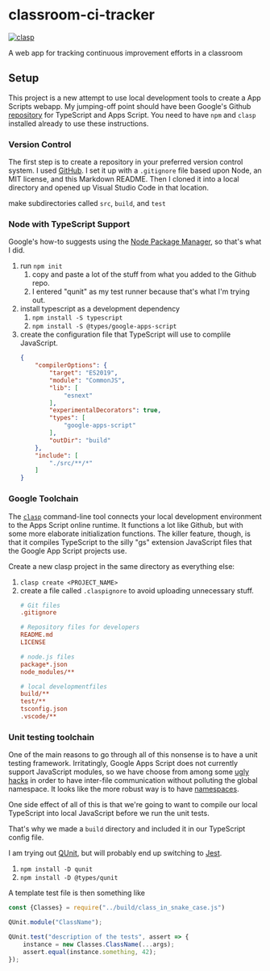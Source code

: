 # classroom-ci-tracker
[![clasp](https://img.shields.io/badge/built%20with-clasp-4285f4.svg)](https://github.com/google/clasp)

A web app for tracking continuous improvement efforts in a classroom

## Setup

This project is a new attempt to use local development tools to create a App
Scripts webapp.
My jumping-off point should have been Google's Github 
[repository](https://developers.google.com/apps-script/guides/typescript)
for TypeScript and Apps Script.
You need to have `npm` and `clasp` installed already to use these instructions.

### Version Control

The first step is to create a repository in your preferred version control
system.
I used [GitHub](https://github.com/higherX4Racine/classroom-ci-tracker).
I set it up with a `.gitignore` file based upon Node, an MIT license,
and this Markdown README.
Then I cloned it into a local directory and opened up Visual Studio Code in
that location.

make subdirectories called `src`, `build`, and `test`

### Node with TypeScript Support

Google's how-to suggests using the [Node Package Manager](https://www.npmjs.com/),
so that's what I did.

1. run `npm init`
   1. copy and paste a lot of the stuff from what you added to the Github repo.
   2. I entered "qunit" as my test runner because that's what I'm trying out.
2. install typescript as a development dependency
   1. `npm install -S typescript`
   2. `npm install -S @types/google-apps-script`
3. create the configuration file that TypeScript will use to complile JavaScript.
   ```json
   {
       "compilerOptions": {
           "target": "ES2019",
           "module": "CommonJS",
           "lib": [
               "esnext"
           ],
           "experimentalDecorators": true,
           "types": [
               "google-apps-script"
           ],
           "outDir": "build"
       },
       "include": [
           "./src/**/*"
       ]
   }
   ```

### Google Toolchain

The [`clasp`](https://github.com/google/clasp) command-line tool connects
your local development environment to the Apps Script online runtime.
It functions a lot like Github, but with some more elaborate initialization
functions.
The killer feature, though, is that it compiles TypeScript to the silly "gs"
extension JavaScript files that the Google App Script projects use.

Create a new clasp project in the same directory as everything else:

1. `clasp create <PROJECT_NAME>`
2. create a file called `.claspignore` to avoid uploading unnecessary stuff.
   ```ini
   # Git files
   .gitignore
   
   # Repository files for developers
   README.md
   LICENSE
   
   # node.js files
   package*.json
   node_modules/**
   
   # local developmentfiles
   build/**
   test/**
   tsconfig.json
   .vscode/**
   ```

### Unit testing toolchain

One of the main reasons to go through all of this nonsense is to have a unit
testing framework.
Irritatingly, Google Apps Script does not currently support JavaScript modules,
so we have choose from among some
[ugly hacks](https://github.com/google/clasp/blob/master/docs/typescript.md#modules-exports-and-imports)
in order to have inter-file communication without polluting the global
namespace.
It looks like the more robust way is to have
[namespaces](https://www.typescriptlang.org/docs/handbook/namespaces-and-modules.html).

One side effect of all of this is that we're going to want to compile our local
TypeScript into local JavaScript before we run the unit tests.

That's why we made a `build` directory and included it in our TypeScript config
file.

I am trying out [QUnit](https://qunitjs.com), but will probably end up
switching to [Jest](https://jestjs.io/).

1. `npm install -D qunit`
2. `npm install -D @types/qunit`

A template test file is then something like

```js
const {Classes} = require("../build/class_in_snake_case.js")

QUnit.module("ClassName");

QUnit.test("description of the tests", assert => {
    instance = new Classes.ClassName(...args);
    assert.equal(instance.something, 42);
});
```

